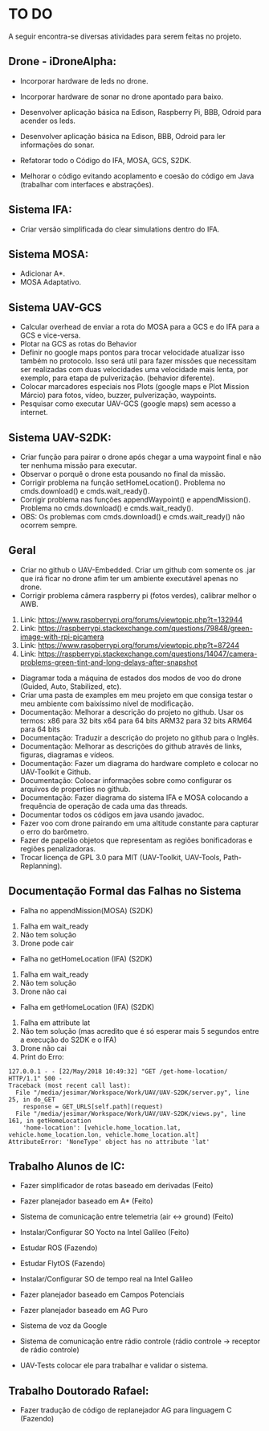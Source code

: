 # TO DO

A seguir encontra-se diversas atividades para serem feitas no projeto.

## Drone - iDroneAlpha:

* Incorporar hardware de leds no drone.
* Incorporar hardware de sonar no drone apontado para baixo.
* Desenvolver aplicação básica na Edison, Raspberry Pi, BBB, Odroid para acender os leds.
* Desenvolver aplicação básica na Edison, BBB, Odroid para ler informações do sonar.

* Refatorar todo o Código do IFA, MOSA, GCS, S2DK.
* Melhorar o código evitando acoplamento e coesão do código em Java (trabalhar com interfaces e abstrações).

## Sistema IFA:

* Criar versão simplificada do clear simulations dentro do IFA.

## Sistema MOSA:

* Adicionar A*.
* MOSA Adaptativo.

## Sistema UAV-GCS

* Calcular overhead de enviar a rota do MOSA para a GCS e do IFA para a GCS e vice-versa.
* Plotar na GCS as rotas do Behavior
* Definir no google maps pontos para trocar velocidade atualizar isso também no protocolo. Isso será util para fazer missões que necessitam ser realizadas com duas velocidades uma velocidade mais lenta, por exemplo, para etapa de pulverização. (behavior diferente).
* Colocar marcadores especiais nos Plots (google maps e Plot Mission Márcio) para fotos, vídeo, buzzer, pulverização, waypoints.
* Pesquisar como executar UAV-GCS (google maps) sem acesso a internet.

## Sistema UAV-S2DK:

* Criar função para pairar o drone após chegar a uma waypoint final e não ter nenhuma missão para executar. 
* Observar o porquê o drone esta pousando no final da missão.
* Corrigir problema na função setHomeLocation(). Problema no cmds.download() e cmds.wait_ready().
* Corrigir problema nas funções appendWaypoint() e appendMission(). Problema no cmds.download() e cmds.wait_ready().
* OBS: Os problemas com cmds.download() e cmds.wait_ready() não ocorrem sempre.

## Geral

* Criar no github o UAV-Embedded. Criar um github com somente os .jar que irá ficar no drone afim ter um ambiente executável apenas no drone.
* Corrigir problema câmera raspberry pi (fotos verdes), calibrar melhor o AWB.
1. Link: https://www.raspberrypi.org/forums/viewtopic.php?t=132944
2. Link: https://raspberrypi.stackexchange.com/questions/79848/green-image-with-rpi-picamera
3. Link: https://www.raspberrypi.org/forums/viewtopic.php?t=87244
4. Link: https://raspberrypi.stackexchange.com/questions/14047/camera-problems-green-tint-and-long-delays-after-snapshot
* Diagramar toda a máquina de estados dos modos de voo do drone (Guided, Auto, Stabilized, etc).
* Criar uma pasta de examples em meu projeto em que consiga testar o meu ambiente com baixíssimo nível de modificação. 
* Documentação: Melhorar a descrição do projeto no github.
    Usar os termos: 
        x86 para 32 bits
        x64 para 64 bits
        ARM32 para 32 bits
        ARM64 para 64 bits
* Documentação: Traduzir a descrição do projeto no github para o Inglês.
* Documentação: Melhorar as descrições do github através de links, figuras, diagramas e vídeos.
* Documentação: Fazer um diagrama do hardware completo e colocar no UAV-Toolkit e Github.
* Documentação: Colocar informações sobre como configurar os arquivos de properties no github.
* Documentação: Fazer diagrama do sistema IFA e MOSA colocando a frequência de operação de cada uma das threads.
* Documentar todos os códigos em java usando javadoc.
* Fazer voo com drone pairando em uma altitude constante para capturar o erro do barômetro.
* Fazer de papelão objetos que representam as regiões bonificadoras e regiões penalizadoras.
* Trocar licença de GPL 3.0 para MIT (UAV-Toolkit, UAV-Tools, Path-Replanning).

## Documentação Formal das Falhas no Sistema

* Falha no appendMission(MOSA) (S2DK)
1. Falha em wait_ready
2. Não tem solução
3. Drone pode cair

* Falha no getHomeLocation (IFA) (S2DK)
1. Falha em wait_ready
2. Não tem solução
3. Drone não cai

* Falha em getHomeLocation (IFA) (S2DK)
1. Falha em attribute lat
2. Não tem solução (mas acredito que é só esperar mais 5 segundos entre a execução do S2DK e o IFA)
3. Drone não cai
4. Print do Erro:
```
127.0.0.1 - - [22/May/2018 10:49:32] "GET /get-home-location/ HTTP/1.1" 500 -
Traceback (most recent call last):
  File "/media/jesimar/Workspace/Work/UAV/UAV-S2DK/server.py", line 25, in do_GET
    response = GET_URLS[self.path](request)
  File "/media/jesimar/Workspace/Work/UAV/UAV-S2DK/views.py", line 161, in getHomeLocation
    'home-location': [vehicle.home_location.lat, vehicle.home_location.lon, vehicle.home_location.alt]
AttributeError: 'NoneType' object has no attribute 'lat'
```

## Trabalho Alunos de IC:

* Fazer simplificador de rotas baseado em derivadas (Feito)
* Fazer planejador baseado em A* (Feito)
* Sistema de comunicação entre telemetria (air <-> ground) (Feito)
* Instalar/Configurar SO Yocto na Intel Galileo (Feito)
* Estudar ROS (Fazendo)
* Estudar FlytOS (Fazendo)

* Instalar/Configurar SO de tempo real na Intel Galileo 
* Fazer planejador baseado em Campos Potenciais
* Fazer planejador baseado em AG Puro
* Sistema de voz da Google
* Sistema de comunicação entre rádio controle (rádio controle -> receptor de rádio controle)
* UAV-Tests colocar ele para trabalhar e validar o sistema.

## Trabalho Doutorado Rafael:

* Fazer tradução de código de replanejador AG para linguagem C (Fazendo)
